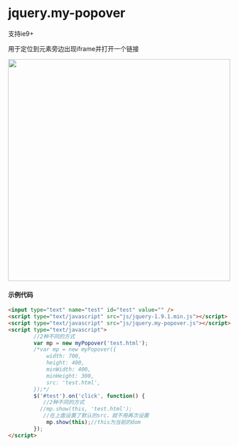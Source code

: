 # jquery.my-popover
支持ie9+

用于定位到元素旁边出现iframe并打开一个链接

<img src='http://opok8iwaa.bkt.clouddn.com/image/github/jquery.my-popoverjquery.my-popover.png' style='width:500px'/>



#### 示例代码

```html
<input type="text" name="test" id="test" value="" />
<script type="text/javascript" src="js/jquery-1.9.1.min.js"></script>
<script type="text/javascript" src="js/jquery.my-popover.js"></script>
<script type="text/javascript">
  		//2种不同的方式
		var mp = new myPopover('test.html');
		/*var mp = new myPopover({
			width: 700,
			height: 400,
			minWidth: 400,
			minHeight: 300,
			src: 'test.html',
		});*/
		$('#test').on('click', function() {
           //2种不同的方式
		  //mp.show(this, 'test.html');
           //在上面设置了默认的src，就不用再次设置
			mp.show(this);//this为当前的dom
		});
</script>
```

